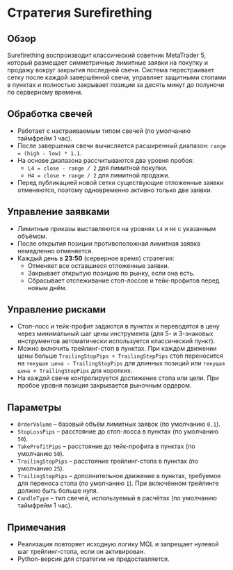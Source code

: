 # Стратегия Surefirething

## Обзор
Surefirething воспроизводит классический советник MetaTrader 5, который размещает симметричные лимитные заявки на покупку и продажу вокруг закрытия последней свечи. Система перестраивает сетку после каждой завершённой свечи, управляет защитными стопами в пунктах и полностью закрывает позиции за десять минут до полуночи по серверному времени.

## Обработка свечей
- Работает с настраиваемым типом свечей (по умолчанию таймфрейм 1 час).
- После завершения свечи вычисляется расширенный диапазон: `range = (high - low) * 1.1`.
- На основе диапазона рассчитываются два уровня пробоя:
  - `L4 = close - range / 2` для лимитной покупки.
  - `H4 = close + range / 2` для лимитной продажи.
- Перед публикацией новой сетки существующие отложенные заявки отменяются, поэтому одновременно активно только две заявки.

## Управление заявками
- Лимитные приказы выставляются на уровнях `L4` и `H4` с указанным объёмом.
- После открытия позиции противоположная лимитная заявка немедленно отменяется.
- Каждый день в **23:50** (серверное время) стратегия:
  - Отменяет все оставшиеся отложенные заявки.
  - Закрывает открытую позицию по рынку, если она есть.
  - Сбрасывает отслеживание стоп-лоссов и тейк-профитов перед новым днём.

## Управление рисками
- Стоп-лосс и тейк-профит задаются в пунктах и переводятся в цену через минимальный шаг цены инструмента (для 5- и 3-знаковых инструментов автоматически используется классический пункт).
- Можно включить трейлинг-стоп в пунктах. При каждом движении цены больше `TrailingStopPips + TrailingStepPips` стоп переносится на `текущая цена - TrailingStopPips` для длинных позиций или `текущая цена + TrailingStopPips` для коротких.
- На каждой свече контролируется достижение стопа или цели. При пробое уровня позиция закрывается рыночным ордером.

## Параметры
- `OrderVolume` – базовый объём лимитных заявок (по умолчанию `0.1`).
- `StopLossPips` – расстояние до стоп-лосса в пунктах (по умолчанию `50`).
- `TakeProfitPips` – расстояние до тейк-профита в пунктах (по умолчанию `50`).
- `TrailingStopPips` – расстояние трейлинг-стопа в пунктах (по умолчанию `25`).
- `TrailingStepPips` – дополнительное движение в пунктах, требуемое для переноса стопа (по умолчанию `1`). При включённом трейлинге должно быть больше нуля.
- `CandleType` – тип свечей, используемый в расчётах (по умолчанию таймфрейм 1 час).

## Примечания
- Реализация повторяет исходную логику MQL и запрещает нулевой шаг трейлинг-стопа, если он активирован.
- Python-версия для стратегии не предоставляется.
